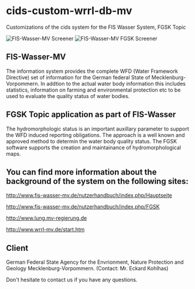 cids-custom-wrrl-db-mv
======================

Customizations of the cids system for the FIS Wasser System, FGSK Topic

![FIS-Wasser-MV Screener](http://www.cismet.de/images/projects/screener/fiswassermv.png)
![FIS-Wasser-MV FGSK Screener](http://www.cismet.de/images/projects/screener/fgskmv.png)

FIS-Wasser-MV
--------------
The information system provides the complete WFD (Water Framework Directive) set of information for the German federal State of Mecklenburg-Vorpommern. In addtion to the actual water body information this includes statistics, information on farming and environmental protection etc to be used to evaluate the quality status of water bodies.

FGSK Topic application as part of FIS-Wasser
---------------
The hydromorphologic status is an important auxillary parameter to support the WFD induced reporting obligations. The approach is a well known and approved method to determin the water body quality status. The FGSK software supports the creation and maintainance of hydromorphological maps.

You can find more information about the background of the system on the following sites:
---------------
http://www.fis-wasser-mv.de/nutzerhandbuch/index.php/Hauptseite

http://www.fis-wasser-mv.de/nutzerhandbuch/index.php/FGSK

http://www.lung.mv-regierung.de

http://www.wrrl-mv.de/start.htm


Client
------
German Federal State Agency for the Envrionment, Nature Protection and Geology Mecklenburg-Vorpommern. (Contact: Mr. Eckard Kohlhas)


Don't hesitate to contact us if you have any questions.